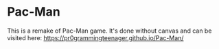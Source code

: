 # Pac-Man
This is a remake of Pac-Man game. It's done without canvas and can be visited here: https://pr0grammingteenager.github.io/Pac-Man/
